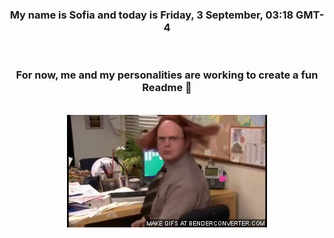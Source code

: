 


<div align="center">
<h3 >My name is Sofia and today is Friday, 3 September, 03:18 GMT-4</h3><br>
<h3 >For now, me and my personalities are working to create a fun Readme 👋
</h3><br>
<img src='img/dwight.gif' alt='working...'/>
</div>
